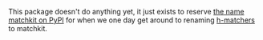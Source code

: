 This package doesn't do anything yet, it just exists to reserve [the name
matchkit on PyPI](https://pypi.org/project/matchkit/) for when we one day get
around to renaming [h-matchers](https://github.com/hypothesis/h-matchers) to
matchkit.
